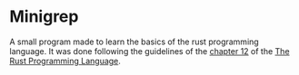 # Minigrep

A small program made to learn the basics of the rust programming language. It was done following
the guidelines of the [chapter 12](https://doc.rust-lang.org/book/ch12-00-an-io-project.html) of the 
[The Rust Programming Language](https://doc.rust-lang.org/book/title-page.html).
